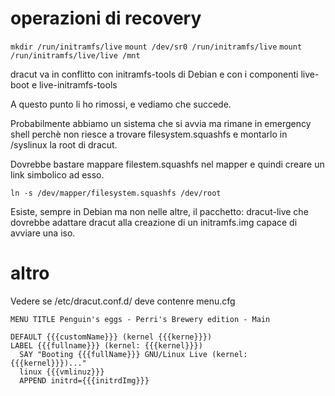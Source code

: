 # operazioni di recovery

```mkdir /run/initramfs/live```
```mount /dev/sr0 /run/initramfs/live```
```mount /run/initramfs/live/live /mnt```

dracut va in conflitto con initramfs-tools di Debian
e con i componenti live-boot e live-initramfs-tools

A questo punto li ho rimossi, e vediamo che succede.

Probabilmente abbiamo un sistema che si avvia ma
rimane in emergency shell perchè non riesce a trovare
filesystem.squashfs e montarlo in /syslinux la root 
di dracut.

Dovrebbe bastare mappare filestem.squashfs nel mapper
e quindi creare un link simbolico ad esso.

```ln -s /dev/mapper/filesystem.squashfs /dev/root```

Esiste, sempre in Debian ma non nelle altre, il pacchetto:
dracut-live che dovrebbe adattare dracut alla creazione 
di un initramfs.img capace di avviare una iso.


# altro
Vedere se /etc/dracut.conf.d/ deve contenre menu.cfg

```
MENU TITLE Penguin's eggs - Perri's Brewery edition - Main

DEFAULT {{{customName}}} (kernel {{{kerne}}})
LABEL {{{fullname}}} (kernel: {{{kernel}}})
  SAY "Booting {{{fullName}}} GNU/Linux Live (kernel: {{{kernel}}})..."
  linux {{{vmlinuz}}}
  APPEND initrd={{{initrdImg}}} 
```
